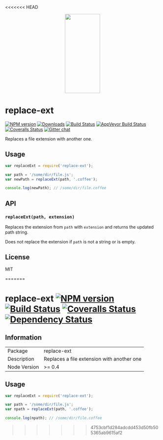 <<<<<<< HEAD
<p align="center">
  <a href="http://gulpjs.com">
    <img height="257" width="114" src="https://raw.githubusercontent.com/gulpjs/artwork/master/gulp-2x.png">
  </a>
</p>

# replace-ext

[![NPM version][npm-image]][npm-url] [![Downloads][downloads-image]][npm-url] [![Build Status][travis-image]][travis-url] [![AppVeyor Build Status][appveyor-image]][appveyor-url] [![Coveralls Status][coveralls-image]][coveralls-url] [![Gitter chat][gitter-image]][gitter-url]

Replaces a file extension with another one.

## Usage

```js
var replaceExt = require('replace-ext');

var path = '/some/dir/file.js';
var newPath = replaceExt(path, '.coffee');

console.log(newPath); // /some/dir/file.coffee
```

## API

### `replaceExt(path, extension)`

Replaces the extension from `path` with `extension` and returns the updated path string.

Does not replace the extension if `path` is not a string or is empty.

## License

MIT

[downloads-image]: http://img.shields.io/npm/dm/replace-ext.svg
[npm-url]: https://www.npmjs.com/package/replace-ext
[npm-image]: http://img.shields.io/npm/v/replace-ext.svg

[travis-url]: https://travis-ci.org/gulpjs/replace-ext
[travis-image]: http://img.shields.io/travis/gulpjs/replace-ext.svg?label=travis-ci

[appveyor-url]: https://ci.appveyor.com/project/gulpjs/replace-ext
[appveyor-image]: https://img.shields.io/appveyor/ci/gulpjs/replace-ext.svg?label=appveyor

[coveralls-url]: https://coveralls.io/r/gulpjs/replace-ext
[coveralls-image]: http://img.shields.io/coveralls/gulpjs/replace-ext/master.svg

[gitter-url]: https://gitter.im/gulpjs/gulp
[gitter-image]: https://badges.gitter.im/gulpjs/gulp.svg
=======
# replace-ext [![NPM version][npm-image]][npm-url] [![Build Status][travis-image]][travis-url] [![Coveralls Status][coveralls-image]][coveralls-url] [![Dependency Status][david-image]][david-url]


## Information

<table>
<tr> 
<td>Package</td><td>replace-ext</td>
</tr>
<tr>
<td>Description</td>
<td>Replaces a file extension with another one</td>
</tr>
<tr>
<td>Node Version</td>
<td>>= 0.4</td>
</tr>
</table>

## Usage

```javascript
var replaceExt = require('replace-ext');

var path = '/some/dir/file.js';
var npath = replaceExt(path, '.coffee');

console.log(npath); // /some/dir/file.coffee
```

[npm-url]: https://npmjs.org/package/replace-ext
[npm-image]: https://badge.fury.io/js/replace-ext.png

[travis-url]: https://travis-ci.org/wearefractal/replace-ext
[travis-image]: https://travis-ci.org/wearefractal/replace-ext.png?branch=master

[coveralls-url]: https://coveralls.io/r/wearefractal/replace-ext
[coveralls-image]: https://coveralls.io/repos/wearefractal/replace-ext/badge.png

[depstat-url]: https://david-dm.org/wearefractal/replace-ext
[depstat-image]: https://david-dm.org/wearefractal/replace-ext.png

[david-url]: https://david-dm.org/wearefractal/replace-ext
[david-image]: https://david-dm.org/wearefractal/replace-ext.png?theme=shields.io
>>>>>>> 4753cbf1d284adcdd453d50fb505365ab9615af2
